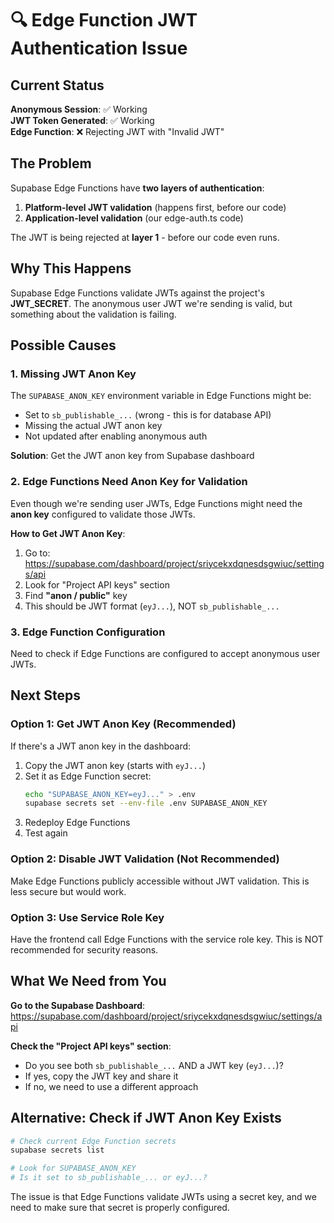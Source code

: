 # 🔍 Edge Function JWT Authentication Issue

## Current Status

**Anonymous Session**: ✅ Working  
**JWT Token Generated**: ✅ Working  
**Edge Function**: ❌ Rejecting JWT with "Invalid JWT"

## The Problem

Supabase Edge Functions have **two layers of authentication**:

1. **Platform-level JWT validation** (happens first, before our code)
2. **Application-level validation** (our edge-auth.ts code)

The JWT is being rejected at **layer 1** - before our code even runs.

## Why This Happens

Supabase Edge Functions validate JWTs against the project's **JWT_SECRET**. The anonymous user JWT we're sending is valid, but something about the validation is failing.

## Possible Causes

### 1. Missing JWT Anon Key

The `SUPABASE_ANON_KEY` environment variable in Edge Functions might be:

- Set to `sb_publishable_...` (wrong - this is for database API)
- Missing the actual JWT anon key
- Not updated after enabling anonymous auth

**Solution**: Get the JWT anon key from Supabase dashboard

### 2. Edge Functions Need Anon Key for Validation

Even though we're sending user JWTs, Edge Functions might need the **anon key** configured to validate those JWTs.

**How to Get JWT Anon Key**:

1. Go to: https://supabase.com/dashboard/project/sriycekxdqnesdsgwiuc/settings/api
2. Look for "Project API keys" section
3. Find **"anon / public"** key
4. This should be JWT format (`eyJ...`), NOT `sb_publishable_...`

### 3. Edge Function Configuration

Need to check if Edge Functions are configured to accept anonymous user JWTs.

## Next Steps

### Option 1: Get JWT Anon Key (Recommended)

If there's a JWT anon key in the dashboard:

1. Copy the JWT anon key (starts with `eyJ...`)
2. Set it as Edge Function secret:
   ```bash
   echo "SUPABASE_ANON_KEY=eyJ..." > .env
   supabase secrets set --env-file .env SUPABASE_ANON_KEY
   ```
3. Redeploy Edge Functions
4. Test again

### Option 2: Disable JWT Validation (Not Recommended)

Make Edge Functions publicly accessible without JWT validation. This is less secure but would work.

### Option 3: Use Service Role Key

Have the frontend call Edge Functions with the service role key. This is NOT recommended for security reasons.

## What We Need from You

**Go to the Supabase Dashboard**:
https://supabase.com/dashboard/project/sriycekxdqnesdsgwiuc/settings/api

**Check the "Project API keys" section**:

- Do you see both `sb_publishable_...` AND a JWT key (`eyJ...`)?
- If yes, copy the JWT key and share it
- If no, we need to use a different approach

## Alternative: Check if JWT Anon Key Exists

```bash
# Check current Edge Function secrets
supabase secrets list

# Look for SUPABASE_ANON_KEY
# Is it set to sb_publishable_... or eyJ...?
```

The issue is that Edge Functions validate JWTs using a secret key, and we need to make sure that secret is properly configured.
